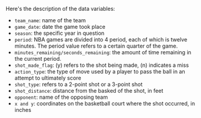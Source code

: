 Here's the description of the data variables:

- `team_name`: name of the team
- `game_date`: date the game took place
- `season`: the specific year in question
- `period`: NBA games are divided into 4 period, each of which is twelve minutes. The period value refers to a certain quarter of the game. 
- `minutes_remaining/seconds_remaining`: the amount of time remaining in the current period.
- `shot_made_flag`: (y) refers to the shot being made, (n) indicates a miss
- `action_type`: the type of move used by a player to pass the ball in an attempt to ultimately score
- `shot_type`: refers to a 2-point shot or a 3-point shot
- `shot_distance`: distance from the basked of the shot, in feet
- `opponent`: name of the opposing team 
- `x and y`: coordinates on the basketball court where the shot occurred, in inches

